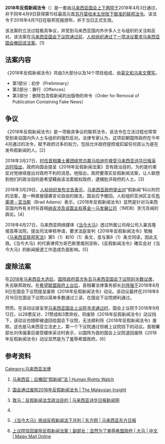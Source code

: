 **2018年反假新闻法令**（）是一套由[马来西亚国会上下两院于](../Page/马来西亚国会.md "wikilink")2018年4月3日通过，并于同年4月9日获得第15任最高元首[苏丹莫哈末五世陛下御准的联邦法令](../Page/苏丹莫哈末五世.md "wikilink")。该法令于2018年4月11日在联邦宪报颁布，并于当日正式生效。

该法案的立法过程极具争议，并受到马来西亚国内外许多人士与组织的关注和反对。该法案在[马来西亚国会](../Page/马来西亚国会.md "wikilink")[下议院通过前](https://zh.wikipedia.org/wiki/马来西亚下议院 "wikilink")，[人权组织通过了一项决议要求马来西亚国会撤回该法案](https://zh.wikipedia.org/wiki/人权组织 "wikilink")。\[1\]

## 法案内容

《2018年反假新闻法令》共由3大部分以及14个项目组成，由[英文和](https://zh.wikipedia.org/wiki/英文 "wikilink")[马来文撰写](https://zh.wikipedia.org/wiki/马来文 "wikilink")。

  - 第1部分：初步（Preliminary）
  - 第2部分：罪行（Offences）
  - 第3部分：删除包含假新闻的出版物的命令（Order for Removal of Publication Containing Fake
    News）

## 争议

《2018年反假新闻法令》是一项极具争议的联邦法令，该法令在立法过程也常常受到来自国内外人士与组织的强烈反对。法律专家认为，这项前朝国阵政府在今年4月通过的法令，赋予政府过多的权力，包括允许政府提控或扣留任何其认为是在发布假新闻的人。\[2\]

2018年3月27日，[时任首相兼](../Page/马来西亚首相.md "wikilink")[土著团结党总裁](https://zh.wikipedia.org/wiki/土著团结党 "wikilink")[马哈迪在接受](https://zh.wikipedia.org/wiki/马哈迪 "wikilink")[马来西亚诗华日报采访时指出](https://zh.wikipedia.org/wiki/马来西亚诗华日报 "wikilink")，政府向国会提呈《2018年反假新闻法案》含有政治目的，为的是约束反对党继续提出对政府不利的消息。他指出，政府要落实反假新闻法案，让人联想到他们的政治目的是希望藉由该法案赋权政府，逮捕批评政府的人士。\[3\]

2018年3月29日，[人权组织发布文告表示](https://zh.wikipedia.org/wiki/人权组织 "wikilink")，[马来西亚政府提出对](../Page/马来西亚政府.md "wikilink")“假新闻”科以刑罚的法案，是一种直接侵袭言论自由的做法，国会应予撤回。人权组织亚洲区主任[布莱德・亚当斯](https://zh.wikipedia.org/wiki/布莱德・亚当斯 "wikilink")（Brad
Adams）表示，《2018年反假新闻法令》显然是针对马来西亚国内外有关时任首相[纳吉涉及该国主权基金](https://zh.wikipedia.org/wiki/纳吉 "wikilink")[一马发展公司](https://zh.wikipedia.org/wiki/一马发展公司 "wikilink")（1MDB）贪污丑闻的舆论。\[4\]

2018年4月27日，马来西亚网络媒体《[当今大马](../Page/当今大马.md "wikilink")》透过所属公司母公司入稟吉隆坡高等法院，提出司法审核申请，要求法庭宣判《2018年反假新闻法令》牴触《[马来西亚联邦宪法](https://zh.wikipedia.org/wiki/马来西亚联邦宪法 "wikilink")》第5（1）和10（1）条文，並与第8（1）条文同读，因此无效。《当今大马》的代表律师为哥巴斯里南则坚称，《反假新闻法令》確实会对《当今大马》的新闻报道工作造成负面影响。\[5\]

## 废除法案

在[2018年马来西亚大选后](../Page/2018年马来西亚大选.md "wikilink")，[国阵政府首次失去](https://zh.wikipedia.org/wiki/国阵 "wikilink")[马来西亚国会下议院的半数议席](https://zh.wikipedia.org/wiki/马来西亚下议院 "wikilink")，失去联邦政权。在[希望联盟政府上台后](https://zh.wikipedia.org/wiki/希望联盟 "wikilink")，首相署法律事务部长[刘伟强于](https://zh.wikipedia.org/wiki/刘伟强 "wikilink")2018年8月8日在国会下议院提呈废除《2018年反假新闻法令》动议。该动议最终在2018年8月16日在国会下议院以简单多数通过三读，在国会下议院顺利通过。

然而，在该动议提呈至[马来西亚国会上议院寻求通过时](https://zh.wikipedia.org/wiki/马来西亚上议院 "wikilink")，国会上议院于2018年9月12日，以28票反对、21赞成和3票弃权，将废除《2018年反假新闻法令》动议挡下，该动议也随即被退回给国会下议院，无法顺利将《2018年反假新闻法令》废除。这也是马来西亚立法史上，第一个下议院通过但被上议院挡下的动议。首相署部长刘伟强事后接受媒体采访时表示，以国阵为首的国会上议院退回废除《2018年反假新闻法令》动议显然是为了羞辱希盟政府。\[6\]

## 参考资料

[Category:马来西亚法律](https://zh.wikipedia.org/wiki/Category:马来西亚法律 "wikilink")

1.  [马来西亚：应撤回“假新闻”法 | Human Rights
    Watch](https://www.hrw.org/zh-hans/news/2018/03/29/316486)

2.  [国会通过废除2018年反假新闻法令 | The Malaysian
    Insight](https://www.themalaysianinsight.com/chinese/s/88431)

3.  [敦马：反假新闻法含政治目的 | 马来西亚诗华日报新闻网](http://news.seehua.com/?p=351598)

4.
5.  [《当今大马》挑战反假新闻法下月判 | 东方网 |
    马来西亚东方日报](http://www.orientaldaily.com.my/s/244153)

6.  [上议院驳回废除反假新闻法案！副部长：显然为了羞辱希盟政府 | 大马 | 中文 | Malay Mail
    Online](https://www.themalaymailonline.com/chinese/malaysia/article/20180912-senate-blocks-anti-fake-news-act-repeal)